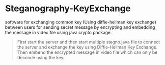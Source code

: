 # Steganography-KeyExchange
software for exchanging common key (Using diffie-hellman key exchange) between users for sending secret message by encrypting and embedding the message in video file using java crypto package.

>First start the server and then start multiple stegno.java file to connect the server and exchange the key using Diffie-Hellman Key Exchange. Then embend the encrypted message in video file which can only be deconde using the key.
